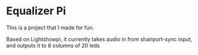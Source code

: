# Equalizer Pi
This is a project that I made for fun.

Based on Lightshowpi, it currently takes audio in from shairport-sync input, and outputs it to 8 columns of 20 leds
